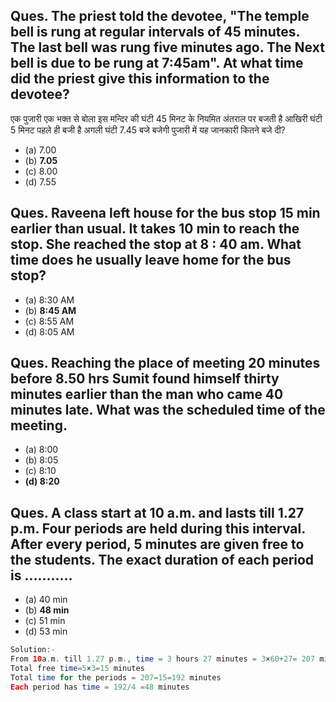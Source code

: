 ## Ques. The priest told the devotee, "The temple bell is rung at regular intervals of 45 minutes. The last bell was rung five minutes ago. The Next bell is due to be rung at 7:45am". At what time did the priest give this information to the devotee? 
एक पुजारी एक भक्त से बोला इस मन्दिर की घंटी 45 मिनट के नियमित अंतराल पर बजती है आखिरी घंटी 5 मिनट पहले ही बजी है अगली घंटी 7.45 बजे बजेगी पुजारी में यह जानकारी कितने बजे दी?<br>
* (a) 7.00
* (b) __7.05__
* (c) 8.00
* (d) 7.55 

## Ques. Raveena left house for the bus stop 15 min earlier than usual. It takes 10 min to reach the stop. She reached the stop at 8 : 40 am. What time does he usually leave home for the bus stop?
* (a) 8:30 AM
* (b) __8:45 AM__
* (c) 8:55 AM
* (d) 8:05 AM

## Ques. Reaching the place of meeting 20 minutes before 8.50 hrs Sumit found himself thirty minutes earlier than the man who came 40 minutes late.  What was the scheduled time of the meeting.
* (a) 8:00
* (b) 8:05
* (c) 8:10
* __(d) 8:20__

## Ques. A class start at 10 a.m. and lasts till 1.27 p.m. Four periods are held during this interval. After every period, 5 minutes are given free to the students. The exact duration of each period is ...........
* (a) 40 min
* (b) __48 min__
* (c) 51 min
* (d) 53 min
```php
Solution:-
From 10a.m. till 1.27 p.m., time = 3 hours 27 minutes = 3×60+27= 207 minutes
Total free time=5×3=15 minutes
Total time for the periods = 207−15=192 minutes
Each period has time = 192/4 =48 minutes
```


